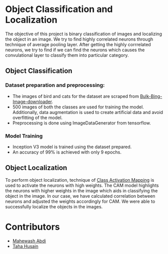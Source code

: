 # Object Classification and Localization

The objective of this project is binary classification of images and localizing the object in an image. We try to find highly correlated neurons through technique 
of average pooling layer. After getting the highly corrrelated neurons, we try to find if we can find the neurons which causes the convulational layer to classify them 
into particular category.


## Object Classification

### Dataset preparation and preprocessing: 
- The images of bird and cats for the dataset are scraped from [Bulk-Bing-Image-downloader](https://github.com/ostrolucky/Bulk-Bing-Image-downloader).
- 500 images of both the classes are used for training the model. Additionally, data augmentation is used to create artificial data and avoid overfitting of the model.
- Preprocessing is done using ImageDataGenerator from tensorflow. 

### Model Training
- Inception V3 model is trained using the dataset prepared.
- An accuracy of 99% is achieved with only 9 epochs.

## Object Localization

To perform object localization, technique of [Class Activation Mapping](http://cnnlocalization.csail.mit.edu/) is used to activate the neurons with high weights. 
The CAM model highlights the neurons with higher weights in the image which aids in classifying the object in the image.
In our case, we have calculated correlation between neurons and adjusted the weights accordingly for CAM. We were able to successfully localize the objects in the images.

# Contributors
- [Mahewash Abdi](https://github.com/mahewashabdi)
- [Taha Husain](https://github.com/tjbohari/)
